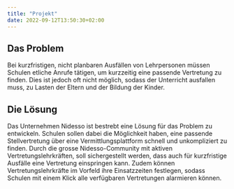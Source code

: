 ```yaml
---
title: "Projekt"
date: 2022-09-12T13:50:30+02:00
---
```



## Das Problem

Bei kurzfristigen, nicht planbaren Ausfällen von Lehrpersonen müssen Schulen etliche Anrufe tätigen, um kurzzeitig eine passende Vertretung zu finden. Dies ist jedoch oft nicht möglich, sodass der Unterricht ausfallen muss, zu Lasten der Eltern und der Bildung der Kinder.


## Die Lösung

Das Unternehmen Nidesso ist bestrebt eine Lösung für das Problem zu entwickeln. Schulen sollen dabei die Möglichkeit haben, eine passende Stellvertretung über eine Vermittlungsplattform schnell und unkompliziert zu finden. Durch die grosse Nidesso-Community mit aktiven Vertretungslehrkräften, soll sichergestellt werden, dass auch für kurzfristige Ausfälle eine Vertretung einspringen kann. Zudem können Vertretungslehrkräfte im Vorfeld ihre Einsatzzeiten festlegen, sodass Schulen mit einem Klick alle verfügbaren Vertretungen alarmieren können.




